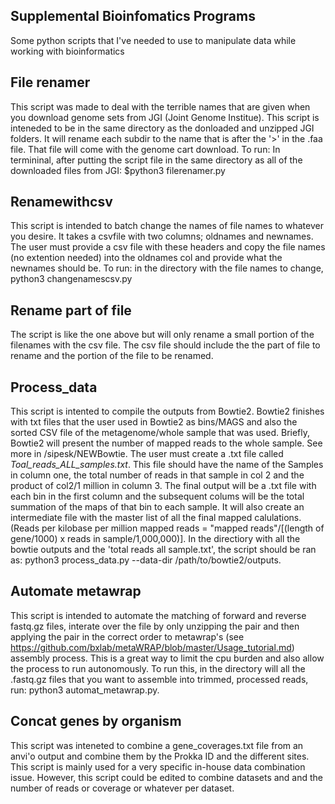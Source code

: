 ## Supplemental Bioinfomatics Programs
Some python scripts that I've needed to use to manipulate data while working with bioinformatics

## File renamer
This script was made to deal with the terrible names that are given when you download genome sets from JGI (Joint Genome Institue). This script is inteneded to be in the same directory as the donloaded and unzipped JGI folders. It will rename each subdir to the name that is after the '>' in the .faa file. 
That file will come with the genome cart download. To run: In termininal, after putting the script file in the same directory as all of the downloaded files from JGI: $python3 filerenamer.py


## Renamewithcsv
This script is intended to batch change the names of file names to whatever you desire. It takes a csvfile with two columns; oldnames and newnames. 
The user must provide a csv file with these headers and copy the file names (no extention needed) into the oldnames col and provide what the newnames should be.
To run: in the directory with the file names to change, python3 changenamescsv.py

## Rename part of file
The script is like the one above but will only rename a small portion of the filenames with the csv file. The csv file should include the the part of file to rename and the portion of the file to be renamed.


## Process_data
This script is intented to compile the outputs from Bowtie2. Bowtie2 finishes with txt files that the user used in Bowtie2 as bins/MAGS and also the sorted CSV file of the metagenome/whole sample that was used. Briefly, Bowtie2 will present the number of mapped reads to the whole sample. See more in /sipesk/NEWBowtie.
The user must create a .txt file called *Toal_reads_ALL_samples.txt*. This file should have the name of the Samples in column one, the total number of reads in that sample in col 2 and the product of col2/1 million in column 3. The final output will be a .txt file with each bin in the first column and the subsequent colums will be the total summation of the maps of that bin to each sample. It will also create an intermediate file with the master list of all the final mapped calulations. (Reads per kilobase per million mapped reads = "mapped reads"/[(length of gene/1000) x reads in sample/1,000,000)]. 
In the directiory with all the bowtie outputs and the 'total reads all sample.txt', the script should be ran as: python3 process_data.py --data-dir /path/to/bowtie2/outputs.


## Automate metawrap
This script is intended to automate the matching of forward and reverse fastq.gz files, interate over the file by only unzipping the pair and then applying the pair in the correct order to metawrap's (see https://github.com/bxlab/metaWRAP/blob/master/Usage_tutorial.md) assembly process. This is a great way to limit the cpu burden and also allow the process to run autonomously. To run this, in the directory will all the .fastq.gz files that you want to assemble into trimmed, processed reads, run: python3 automat_metawrap.py.

## Concat genes by organism
This script was inteneted to combine a gene_coverages.txt file from an anvi'o output and combine them by the Prokka ID and the different sites. This script is mainly used for a very specific in-house data combination issue. However, this script could be edited to combine datasets and and the number of reads or coverage or whatever per dataset. 






